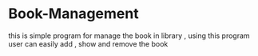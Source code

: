 # Book-Management
this is simple program for manage the book in library , using this program user can easily add , show and remove the book
